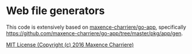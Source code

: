 # Web file generators

This code is extensively based on [maxence-charriere/go-app](https://github.com/maxence-charriere/go-app), specifically https://github.com/maxence-charriere/go-app/tree/master/pkg/app/gen. 

[MIT License (Copyright (c) 2016 Maxence Charriere)](https://github.com/maxence-charriere/go-app/blob/master/LICENSE)